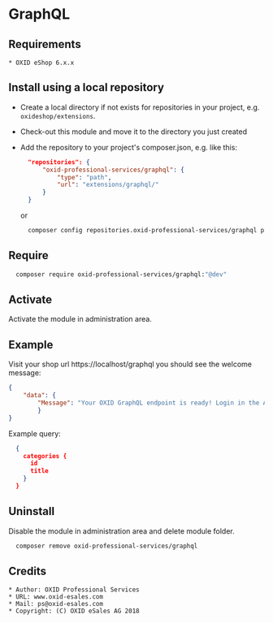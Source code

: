 # GraphQL

## Requirements

    * OXID eShop 6.x.x

## Install using a local repository

* Create a local directory if not exists for repositories in your project,
    e.g. `oxideshop/extensions`.
* Check-out this module and move it to the directory you just created
* Add the repository to your project's composer.json, e.g. like this:

  ```json
    "repositories": {
        "oxid-professional-services/graphql": {
            "type": "path",
            "url": "extensions/graphql/"
        }
    }
  ```

  or

  ```bash
    composer config repositories.oxid-professional-services/graphql path extensions/oxps/graphql
  ```
## Require
  ```bash
    composer require oxid-professional-services/graphql:"@dev"
  ```
## Activate

Activate the module in administration area.

## Example
Visit your shop url https://localhost/graphql
you should see the welcome message:

  ```json
  {
      "data": {
          "Message": "Your OXID GraphQL endpoint is ready! Login in the Admin site and use GraphiQL to browse API"
          }
  }
  ```

Example query:
  ```json
    {
      categories {
        id
        title
      }
    }
   ```


## Uninstall

Disable the module in administration area and delete module folder.
  ```bash
    composer remove oxid-professional-services/graphql
  ```

## Credits

    * Author: OXID Professional Services
    * URL: www.oxid-esales.com
    * Mail: ps@oxid-esales.com
    * Copyright: (C) OXID eSales AG 2018
